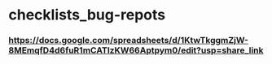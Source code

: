 # checklists_bug-repots

### https://docs.google.com/spreadsheets/d/1KtwTkggmZjW-8MEmqfD4d6fuR1mCATlzKW66Aptpym0/edit?usp=share_link
